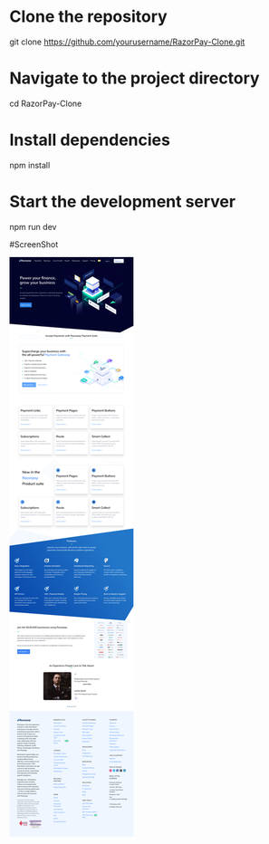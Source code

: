 # Clone the repository
git clone https://github.com/yourusername/RazorPay-Clone.git

# Navigate to the project directory
cd RazorPay-Clone

# Install dependencies
npm install

# Start the development server
npm run dev


#ScreenShot

![App Screenshot](Page_ScreenShot/image.png)
